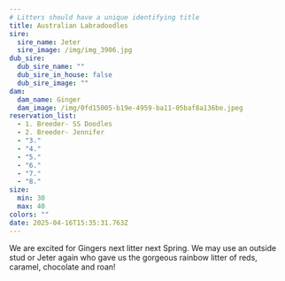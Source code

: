 ```yaml
---
# Litters should have a unique identifying title
title: Australian Labradoodles
sire:
  sire_name: Jeter
  sire_image: /img/img_3906.jpg
dub_sire:
  dub_sire_name: ""
  dub_sire_in_house: false
  dub_sire_image: ""
dam:
  dam_name: Ginger
  dam_image: /img/0fd15005-b19e-4959-ba11-05baf8a136be.jpeg
reservation_list:
  - 1. Breeder- SS Doodles
  - 2. Breeder- Jennifer
  - "3."
  - "4."
  - "5."
  - "6."
  - "7."
  - "8."
size:
  min: 30
  max: 40
colors: ""
date: 2025-04-16T15:35:31.763Z
---
```

W﻿e are excited for Gingers next litter next Spring. We may use an outside stud or Jeter again who gave us the gorgeous rainbow litter of reds, caramel, chocolate and roan!